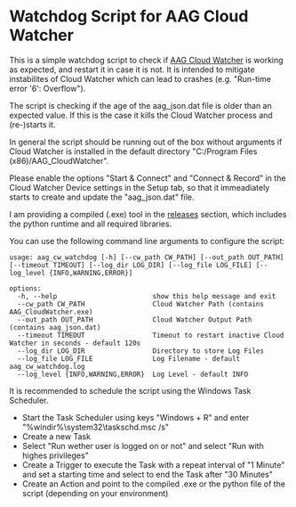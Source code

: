 # Watchdog Script for AAG Cloud Watcher
This is a simple watchdog script to check if [AAG Cloud Watcher](https://eu.lunaticoastro.com/product/aag-cloudwatcher-cloud-detector/) is working as expected, and restart it in case it is not.
It is intended to mitigate instabilites of Cloud Watcher which can lead to crashes (e.g. "Run-time error '6': Overflow").

The script is checking if the age of the aag_json.dat file is older than an expected value.
If this is the case it kills the Cloud Watcher process and (re-)starts it.

In general the script should be running out of the box without arguments if Cloud Watcher is installed in the default directory "C:/Program Files (x86)/AAG_CloudWatcher".

Please enable the options "Start & Connect" and "Connect & Record" in the Cloud Watcher Device settings in the Setup tab, so that it immeadiately starts to create and update the "aag_json.dat" file.

I am providing a compiled (.exe) tool in the [releases](https://github.com/ngaertner/aag_cloudwatcher_watchdog/releases) section, which includes the python runtime and all required libraries.

You can use the following command line arguments to configure the script:
```
usage: aag_cw_watchdog [-h] [--cw_path CW_PATH] [--out_path OUT_PATH] [--timeout TIMEOUT] [--log_dir LOG_DIR] [--log_file LOG_FILE] [--log_level {INFO,WARNING,ERROR}]

options:
  -h, --help                        show this help message and exit
  --cw_path CW_PATH                 Cloud Watcher Path (contains AAG_CloudWatcher.exe)
  --out_path OUT_PATH               Cloud Watcher Output Path (contains aag_json.dat)
  --timeout TIMEOUT                 Timeout to restart inactive Cloud Watcher in seconds - default 120s
  --log_dir LOG_DIR                 Directory to store Log Files
  --log_file LOG_FILE               Log Filename - default aag_cw_watchdog.log
  --log_level {INFO,WARNING,ERROR}  Log Level - default INFO
```

It is recommended to schedule the script using the Windows Task Scheduler.
- Start the Task Scheduler using keys "Windows + R" and enter "%windir%\system32\taskschd.msc /s"
- Create a new Task
- Select "Run wether user is logged on or not" and select "Run with highes privileges"
- Create a Trigger to execute the Task with a repeat interval of "1 Minute" and set a starting time and select to end the Task after "30 Minutes"
- Create an Action and point to the compiled .exe or the python file of the script (depending on your environment)
